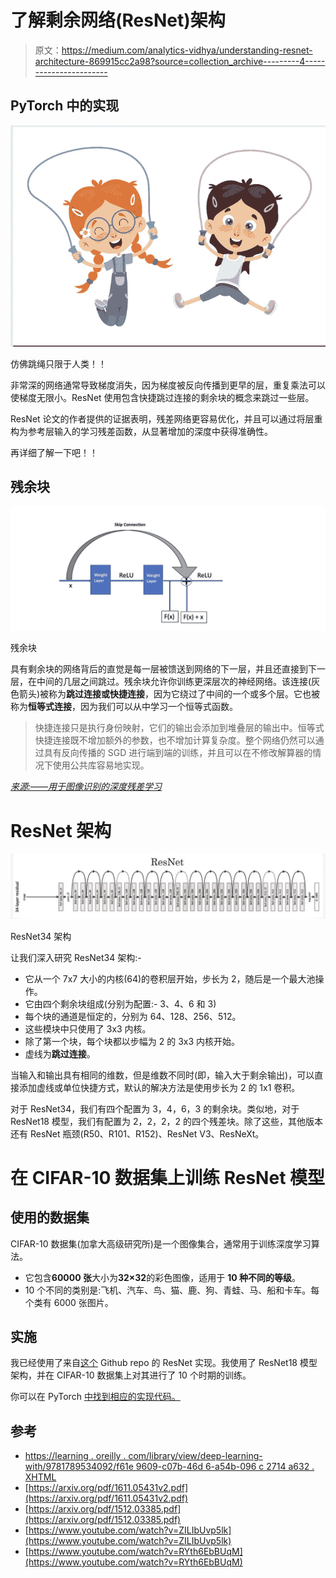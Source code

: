 # 了解剩余网络(ResNet)架构

> 原文：<https://medium.com/analytics-vidhya/understanding-resnet-architecture-869915cc2a98?source=collection_archive---------4----------------------->

## PyTorch 中的实现

![](img/3851a85f2a29f9569ca70417a7707e0e.png)

仿佛跳绳只限于人类！！

非常深的网络通常导致梯度消失，因为梯度被反向传播到更早的层，重复乘法可以使梯度无限小。ResNet 使用包含快捷跳过连接的剩余块的概念来跳过一些层。

ResNet 论文的作者提供的证据表明，残差网络更容易优化，并且可以通过将层重构为参考层输入的学习残差函数，从显著增加的深度中获得准确性。

再详细了解一下吧！！

## 残余块

![](img/4a33735bb05efd49d01d9a11a98b53c2.png)

残余块

具有剩余块的网络背后的直觉是每一层被馈送到网络的下一层，并且还直接到下一层，在中间的几层之间跳过。残余块允许你训练更深层次的神经网络。该连接(灰色箭头)被称为**跳过连接或快捷连接**，因为它绕过了中间的一个或多个层。它也被称为**恒等式连接**，因为我们可以从中学习一个恒等式函数。

> 快捷连接只是执行身份映射，它们的输出会添加到堆叠层的输出中。恒等式快捷连接既不增加额外的参数，也不增加计算复杂度。整个网络仍然可以通过具有反向传播的 SGD 进行端到端的训练，并且可以在不修改解算器的情况下使用公共库容易地实现。

[*来源:——用于图像识别的深度残差学习*](https://arxiv.org/pdf/1512.03385.pdf)

# ResNet 架构

![](img/b92f3960e863b309946f65ffedb2b0da.png)

ResNet34 架构

让我们深入研究 ResNet34 架构:-

*   它从一个 7x7 大小的内核(64)的卷积层开始，步长为 2，随后是一个最大池操作。
*   它由四个剩余块组成(分别为配置:- 3、4、6 和 3)
*   每个块的通道是恒定的，分别为 64、128、256、512。
*   这些模块中只使用了 3x3 内核。
*   除了第一个块，每个块都以步幅为 2 的 3x3 内核开始。
*   虚线为**跳过连接**。

当输入和输出具有相同的维数，但是维数不同时(即，输入大于剩余输出)，可以直接添加虚线或单位快捷方式，默认的解决方法是使用步长为 2 的 1x1 卷积。

对于 ResNet34，我们有四个配置为 3，4，6，3 的剩余块。类似地，对于 ResNet18 模型，我们有配置为 2，2，2，2 的四个残差块。除了这些，其他版本还有 ResNet 瓶颈(R50、R101、R152)、ResNet V3、ResNeXt。

# 在 CIFAR-10 数据集上训练 ResNet 模型

## **使用的数据集**

CIFAR-10 数据集(加拿大高级研究所)是一个图像集合，通常用于训练深度学习算法。

*   它包含**60000 张**大小为**32×32**的彩色图像，适用于 **10 种不同的等级**。
*   10 个不同的类别是:飞机、汽车、鸟、猫、鹿、狗、青蛙、马、船和卡车。每个类有 6000 张图片。

## **实施**

我已经使用了来自[这个](https://github.com/kuangliu/pytorch-cifar) Github repo 的 ResNet 实现。我使用了 ResNet18 模型架构，并在 CIFAR-10 数据集上对其进行了 10 个时期的训练。

你可以在 PyTorch [中找到相应的实现代码。](https://github.com/poojamahajan0712/medium_blog/tree/master/CIFAR_Resnet)

## 参考

*   [https://learning . oreilly . com/library/view/deep-learning-with/9781789534092/f61e 9609-c07b-46d 6-a54b-096 c 2714 a632 . XHTML](https://learning.oreilly.com/library/view/deep-learning-with/9781789534092/f61e9609-c07b-46d6-a54b-096c2714a632.xhtml)
*   [https://arxiv.org/pdf/1611.05431v2.pdf](https://arxiv.org/pdf/1611.05431v2.pdf)
*   [https://arxiv.org/pdf/1512.03385.pdf](https://arxiv.org/pdf/1512.03385.pdf)
*   [https://www.youtube.com/watch?v=ZILIbUvp5lk](https://www.youtube.com/watch?v=ZILIbUvp5lk)
*   [https://www.youtube.com/watch?v=RYth6EbBUqM](https://www.youtube.com/watch?v=RYth6EbBUqM)